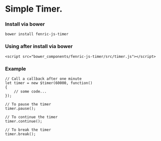 # Simple Timer.

### Install via bower
```
bower install fenric-js-timer
```

### Using after install via bower
```
<script src="bower_components/fenric-js-timer/src/timer.js"></script>
```

### Example
```
// Call a callback after one minute
let timer = new $timer(60000, function()
{
	// some code...
});

// To pause the timer
timer.pause();

// To continue the timer
timer.continue();

// To break the timer
timer.break();
```
